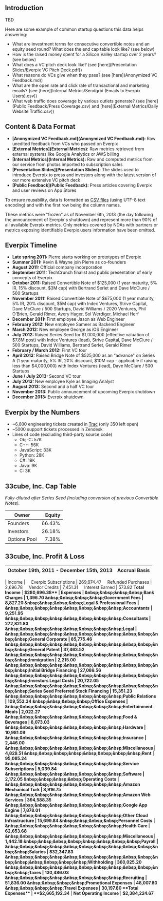Introduction
------------

TBD

Here are some example of common startup questions this data helps answering:
- What are investment terms for consecutive convertible notes and an equity seed round? What does the end cap table look like? (see below)
- How is the raised money spent for a Silicon Valley startup over 2 years? (see below)
- What does a VC pitch deck look like? (see [here](Presentation Slides/Everpix VC Pitch Deck.pdf))
- What reasons do VCs give when they pass? (see [here](Anonymized VC Feedback.md))
- What are the open rate and click rate of transactional and marketing emails? (see [here](Internal Metrics/Sendgrid (Emails to Everpix Users).csv))
- What web traffic does coverage by various outlets generate? (see [here](Public Feedback/Press Coverage.csv) and [here](External Metrics/Daily Website Traffic.csv))

Content & Data Format
---------------------

* **[Anonymized VC Feedback.md](Anonymized VC Feedback.md):** Raw unedited feedback from VCs who passed on Everpix
* **[External Metrics](External Metrics):** Raw metrics retrieved from external systems like Google Analytics or AWS billing
* **[Internal Metrics](Internal Metrics):** Raw and computed metrics from our service from photos imported to subscription sales
* **[Presentation Slides](Presentation Slides):** The slides used to introduce Everpix to press and investors along with the latest version of our more extensive VC pitch deck
* **[Public Feedback](Public Feedback):** Press articles covering Everpix and user reviews on App Stores

To ensure reusability, data is formatted as [CSV files](https://en.wikipedia.org/wiki/Comma-separated_values) (using UTF-8 text encoding) and with the first row being the column names.

These metrics were "frozen" as of November 6th, 2013 (the day following the announcement of Everpix's shutdown) and represent more than 90% of all available Everpix metrics. Only metrics covered by NDAs with partners or metrics exposing identifiable Everpix users information have been omitted.

Everpix Timeline
----------------

* **Late spring 2011:** Pierre starts working on prototypes of Everpix
* **Summer 2011:** Kevin & Wayne join Pierre as co-founders
* **August 2011:** Official company incorporation
* **September 2011:** TechCrunch finalist and public presentation of early concepts of Everpix
* **October 2011:** Raised Convertible Note of $125,000 (1 year maturity, 5% IR, 15% discount, $3M cap) with Bertrand Serlet and Dave McClure / 500 Startups
* **November 2011:** Raised Convertible Note of $675,000 (1 year maturity, 5% IR, 20% discount, $5M cap) with Index Ventures, Strive Capital, Dave McClure / 500 Startups, David Williams / 2020 Ventures, Phil O’Brien, Gerald Rimer, Avery Hager, Sol Werdiger, Michael Herf
* **December 2011:** First employee Jason as Web Engineer
* **February 2012:** New employee Sameer as Backend Engineer
* **March 2012:** New employee George as iOS Engineer
* **July 2012:** Raised Series Seed for $1,000,000 (effective valuation of $7.8M post) with Index Ventures (lead), Strive Capital, Dave McClure / 500 Startups, David Williams, Bertrand Serlet, Gerald Rimer
* **February / March 2012:** First VC tour
* **April 2013:** Raised Bridge Note of $525,000 as an “advance" on Series A (1 year maturity, 5% IR, 20% discount, $10M cap - applicable if raising less than $4,000,000) with Index Ventures (lead), Dave McClure / 500 Startups
* **June / July 2013:** Second VC tour
* **July 2013:** New employee Kyle as Imaging Analyst
* **August 2013:** Second and a half VC tour
* **November 2013:** Public announcement of upcoming Everpix shutdown
* **December 2013:** Everpix shutdown

Everpix by the Numbers
----------------------

* ~6,600 engineering tickets created in [Trac](http://trac.edgewall.org/) (only 350 left open)
* ~5000 support tickets processed in Zendesk
* Lines of code (excluding third-party source code)
  * Obj-C: 57K
  * C++: 56K
  * JavaScript: 33K
  * Python: 28K
  * C#: 18K
  * Java: 9K
  * C: 3K

33cube, Inc. Cap Table
----------------------

*Fully-diluted after Series Seed (including conversion of previous Convertible Notes).*

Owner | Equity
------|-------:
Founders | 66.43%
Investors | 26.18%
Options Pool | 7.38%

33cube, Inc. Profit & Loss
--------------------------

October 19th, 2011 - December 15th, 2013 | Accrual Basis
-----|-----:
 | 
Income | 
&nbsp;&nbsp;&nbsp;&nbsp;Everpix Subscriptions | 269,974.47
&nbsp;&nbsp;&nbsp;&nbsp;Refunded Purchases | 2,696.78
&nbsp;&nbsp;&nbsp;&nbsp;Vendor Credits | 7,451.31
&nbsp;&nbsp;&nbsp;&nbsp;Interest Earned | 573.82
**Total Income** | **$280,696.38**
 | 
Expenses | 
&nbsp;&nbsp;&nbsp;&nbsp;Bank Charges | 1,396.70
&nbsp;&nbsp;&nbsp;&nbsp;Government Fees | 8,827.20
&nbsp;&nbsp;&nbsp;&nbsp;Legal & Professional Fees | 
&nbsp;&nbsp;&nbsp;&nbsp;&nbsp;&nbsp;&nbsp;&nbsp;Accountants | 9,251.95
&nbsp;&nbsp;&nbsp;&nbsp;&nbsp;&nbsp;&nbsp;&nbsp;Consultants | 272,821.83
&nbsp;&nbsp;&nbsp;&nbsp;&nbsp;&nbsp;&nbsp;&nbsp;Legal | 
&nbsp;&nbsp;&nbsp;&nbsp;&nbsp;&nbsp;&nbsp;&nbsp;&nbsp;&nbsp;&nbsp;&nbsp;General Corporate | 85,775.46
&nbsp;&nbsp;&nbsp;&nbsp;&nbsp;&nbsp;&nbsp;&nbsp;&nbsp;&nbsp;&nbsp;&nbsp;General Patent | 37,463.52
&nbsp;&nbsp;&nbsp;&nbsp;&nbsp;&nbsp;&nbsp;&nbsp;&nbsp;&nbsp;&nbsp;&nbsp;Immigration | 2,215.00
&nbsp;&nbsp;&nbsp;&nbsp;&nbsp;&nbsp;&nbsp;&nbsp;&nbsp;&nbsp;&nbsp;&nbsp;Initial Bridge Financing | 27,086.56
&nbsp;&nbsp;&nbsp;&nbsp;&nbsp;&nbsp;&nbsp;&nbsp;&nbsp;&nbsp;&nbsp;&nbsp;Investors Legal Costs | 20,722.05
&nbsp;&nbsp;&nbsp;&nbsp;&nbsp;&nbsp;&nbsp;&nbsp;&nbsp;&nbsp;&nbsp;&nbsp;Series Seed Preferred Stock Financing | 15,351.23
&nbsp;&nbsp;&nbsp;&nbsp;&nbsp;&nbsp;&nbsp;&nbsp;Public Relations | 109,552.34
&nbsp;&nbsp;&nbsp;&nbsp;Office Expenses | 
&nbsp;&nbsp;&nbsp;&nbsp;&nbsp;&nbsp;&nbsp;&nbsp;Entertainment Meals | 2,022.27
&nbsp;&nbsp;&nbsp;&nbsp;&nbsp;&nbsp;&nbsp;&nbsp;Food & Beverages | 8,073.03
&nbsp;&nbsp;&nbsp;&nbsp;&nbsp;&nbsp;&nbsp;&nbsp;Hardware | 10,981.09
&nbsp;&nbsp;&nbsp;&nbsp;&nbsp;&nbsp;&nbsp;&nbsp;Insurance | 2,446.00
&nbsp;&nbsp;&nbsp;&nbsp;&nbsp;&nbsp;&nbsp;&nbsp;Miscellaneous | 4,829.51
&nbsp;&nbsp;&nbsp;&nbsp;&nbsp;&nbsp;&nbsp;&nbsp;Rent | 95,085.24
&nbsp;&nbsp;&nbsp;&nbsp;&nbsp;&nbsp;&nbsp;&nbsp;Service Subscriptions | 5,039.84
&nbsp;&nbsp;&nbsp;&nbsp;&nbsp;&nbsp;&nbsp;&nbsp;Software | 2,172.05
&nbsp;&nbsp;&nbsp;&nbsp;Operating Costs | 
&nbsp;&nbsp;&nbsp;&nbsp;&nbsp;&nbsp;&nbsp;&nbsp;Amazon Mechanical Turk | 8,916.75
&nbsp;&nbsp;&nbsp;&nbsp;&nbsp;&nbsp;&nbsp;&nbsp;Amazon Web Services | 394,588.35
&nbsp;&nbsp;&nbsp;&nbsp;&nbsp;&nbsp;&nbsp;&nbsp;Google App Engine | 7,878.01
&nbsp;&nbsp;&nbsp;&nbsp;&nbsp;&nbsp;&nbsp;&nbsp;Other Cloud Infrastructure | 15,699.84
&nbsp;&nbsp;&nbsp;&nbsp;Personnel Costs | 
&nbsp;&nbsp;&nbsp;&nbsp;&nbsp;&nbsp;&nbsp;&nbsp;Health Care | 62,653.68
&nbsp;&nbsp;&nbsp;&nbsp;&nbsp;&nbsp;&nbsp;&nbsp;Miscellaneous | 1,442.18
&nbsp;&nbsp;&nbsp;&nbsp;&nbsp;&nbsp;&nbsp;&nbsp;Payroll | 
&nbsp;&nbsp;&nbsp;&nbsp;&nbsp;&nbsp;&nbsp;&nbsp;&nbsp;&nbsp;&nbsp;&nbsp;Salaries | 832,347.83
&nbsp;&nbsp;&nbsp;&nbsp;&nbsp;&nbsp;&nbsp;&nbsp;&nbsp;&nbsp;&nbsp;&nbsp;&nbsp;&nbsp;&nbsp;&nbsp;Withholding | 360,025.20
&nbsp;&nbsp;&nbsp;&nbsp;&nbsp;&nbsp;&nbsp;&nbsp;&nbsp;&nbsp;&nbsp;&nbsp;Taxes | 130,486.03
&nbsp;&nbsp;&nbsp;&nbsp;&nbsp;&nbsp;&nbsp;&nbsp;Recruiting | 51,836.00
&nbsp;&nbsp;&nbsp;&nbsp;Promotional Expenses | 48,007.80
&nbsp;&nbsp;&nbsp;&nbsp;Travel Expenses | 30,197.80
**Total Expenses** | **$2,665,192.34**
 | 
**Net Operating Income** | **$2,384,224.67**
